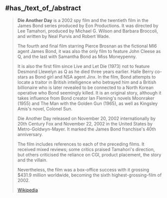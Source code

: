 

## #has_/text_of_/abstract 

> **Die Another Day** is a 2002 spy film and the twentieth film in the James Bond series produced by Eon Productions. 
> It was directed by Lee Tamahori, produced by Michael G. Wilson and Barbara Broccoli, 
> and written by Neal Purvis and Robert Wade. 
> 
> The fourth and final film starring Pierce Brosnan as the fictional MI6 agent James Bond, 
> it was also the only film to feature John Cleese as Q, and the last with Samantha Bond as Miss Moneypenny. 
> 
> It is also the first film since Live and Let Die (1973) not to feature Desmond Llewelyn as Q as he died three years earlier. 
> Halle Berry co-stars as Bond girl and NSA agent Jinx. 
> In the film, Bond attempts to locate a traitor in British intelligence who betrayed him 
> and a British billionaire who is later revealed to be connected to a North Korean operative who Bond seemingly killed. 
> It is an original story, although it takes influence from Bond creator Ian Fleming's novels Moonraker (1955) 
> and The Man with the Golden Gun (1965), as well as Kingsley Amis's novel, Colonel Sun.
>
> Die Another Day released on November 20, 2002 internationally by 20th Century Fox 
> and November 22, 2002 in the United States by Metro-Goldwyn-Mayer. 
> It marked the James Bond franchise's 40th anniversary. 
> 
> The film includes references to each of the preceding films. 
> It received mixed reviews; some critics praised Tamahori's direction, 
> but others criticised the reliance on CGI, product placement, the story and the villain. 
> 
> Nevertheless, the film was a box-office success with it grossing $431.9 million worldwide, 
> becoming the sixth highest-grossing-film of 2002.
>
> [Wikipedia](https://en.wikipedia.org/wiki/Die%20Another%20Day)





